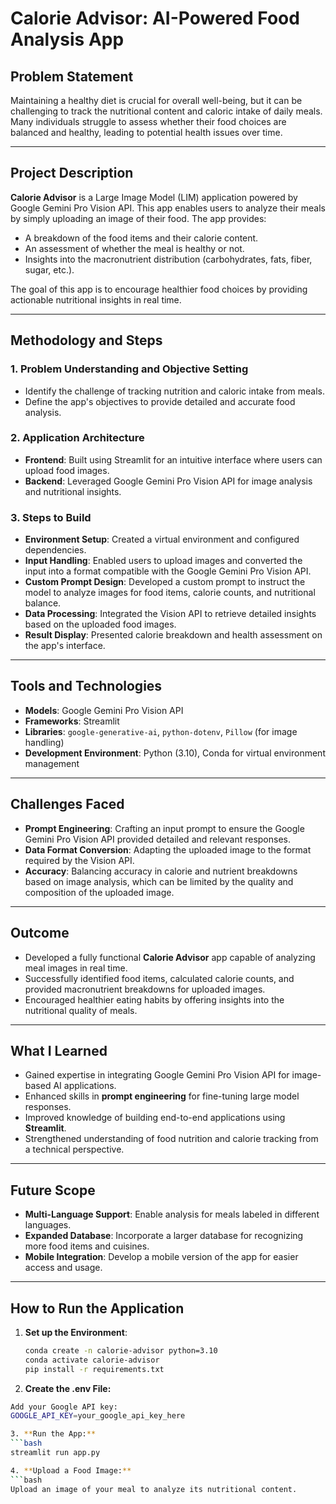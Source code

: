 # Calorie Advisor: AI-Powered Food Analysis App

## Problem Statement

Maintaining a healthy diet is crucial for overall well-being, but it can be challenging to track the nutritional content and caloric intake of daily meals. Many individuals struggle to assess whether their food choices are balanced and healthy, leading to potential health issues over time.

---

## Project Description

**Calorie Advisor** is a Large Image Model (LIM) application powered by Google Gemini Pro Vision API. This app enables users to analyze their meals by simply uploading an image of their food. The app provides:
- A breakdown of the food items and their calorie content.
- An assessment of whether the meal is healthy or not.
- Insights into the macronutrient distribution (carbohydrates, fats, fiber, sugar, etc.).

The goal of this app is to encourage healthier food choices by providing actionable nutritional insights in real time.

---

## Methodology and Steps

### 1. **Problem Understanding and Objective Setting**
   - Identify the challenge of tracking nutrition and caloric intake from meals.
   - Define the app's objectives to provide detailed and accurate food analysis.

### 2. **Application Architecture**
   - **Frontend**: Built using Streamlit for an intuitive interface where users can upload food images.
   - **Backend**: Leveraged Google Gemini Pro Vision API for image analysis and nutritional insights.

### 3. **Steps to Build**
   - **Environment Setup**: Created a virtual environment and configured dependencies.
   - **Input Handling**: Enabled users to upload images and converted the input into a format compatible with the Google Gemini Pro Vision API.
   - **Custom Prompt Design**: Developed a custom prompt to instruct the model to analyze images for food items, calorie counts, and nutritional balance.
   - **Data Processing**: Integrated the Vision API to retrieve detailed insights based on the uploaded food images.
   - **Result Display**: Presented calorie breakdown and health assessment on the app's interface.

---

## Tools and Technologies

- **Models**: Google Gemini Pro Vision API
- **Frameworks**: Streamlit
- **Libraries**: `google-generative-ai`, `python-dotenv`, `Pillow` (for image handling)
- **Development Environment**: Python (3.10), Conda for virtual environment management

---

## Challenges Faced

- **Prompt Engineering**: Crafting an input prompt to ensure the Google Gemini Pro Vision API provided detailed and relevant responses.
- **Data Format Conversion**: Adapting the uploaded image to the format required by the Vision API.
- **Accuracy**: Balancing accuracy in calorie and nutrient breakdowns based on image analysis, which can be limited by the quality and composition of the uploaded image.

---

## Outcome

- Developed a fully functional **Calorie Advisor** app capable of analyzing meal images in real time.
- Successfully identified food items, calculated calorie counts, and provided macronutrient breakdowns for uploaded images.
- Encouraged healthier eating habits by offering insights into the nutritional quality of meals.

---

## What I Learned

- Gained expertise in integrating Google Gemini Pro Vision API for image-based AI applications.
- Enhanced skills in **prompt engineering** for fine-tuning large model responses.
- Improved knowledge of building end-to-end applications using **Streamlit**.
- Strengthened understanding of food nutrition and calorie tracking from a technical perspective.

---

## Future Scope

- **Multi-Language Support**: Enable analysis for meals labeled in different languages.
- **Expanded Database**: Incorporate a larger database for recognizing more food items and cuisines.
- **Mobile Integration**: Develop a mobile version of the app for easier access and usage.

---

## How to Run the Application

1. **Set up the Environment**:
   ```bash
   conda create -n calorie-advisor python=3.10
   conda activate calorie-advisor
   pip install -r requirements.txt

2. **Create the .env File:**
  ```bash
  Add your Google API key:
  GOOGLE_API_KEY=your_google_api_key_here

3. **Run the App:**
  ```bash
  streamlit run app.py

4. **Upload a Food Image:**
  ```bash
  Upload an image of your meal to analyze its nutritional content.
